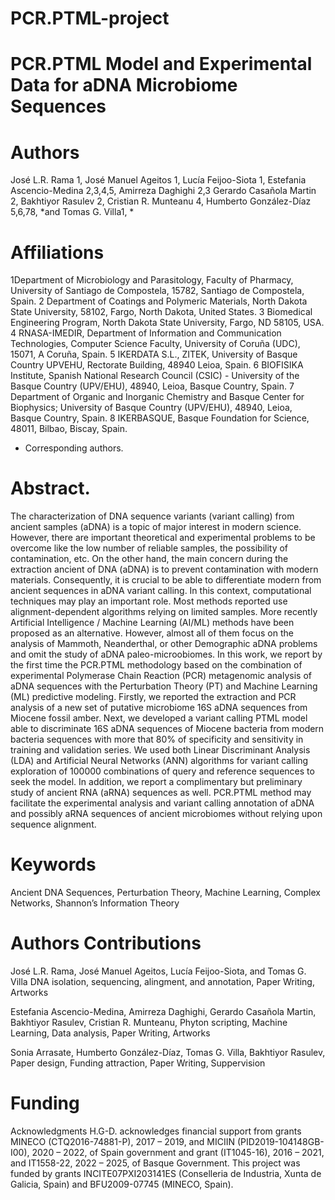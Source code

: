 # PCR.PTML-project

# PCR.PTML Model and Experimental Data for aDNA Microbiome Sequences

# Authors 
José L.R. Rama 1, José Manuel Ageitos 1, Lucía Feijoo-Siota 1, Estefania Ascencio-Medina 2,3,4,5, 
Amirreza Daghighi 2,3 Gerardo Casañola Martin 2, Bakhtiyor Rasulev 2, Cristian R. Munteanu 4,
Humberto González-Díaz 5,6,78, *and Tomas G. Villa1, *

# Affiliations 
1Department of Microbiology and Parasitology, Faculty of Pharmacy, 
University of Santiago de Compostela, 15782, Santiago de Compostela, Spain.
2 Department of Coatings and Polymeric Materials, North Dakota State University, 
58102, Fargo, North Dakota, United States.
3 Biomedical Engineering Program, North Dakota State University, Fargo, ND 58105, USA.
4 RNASA-IMEDIR, Department of Information and Communication Technologies,
Computer Science Faculty, University of Coruña (UDC), 15071, A Coruña, Spain.
5 IKERDATA S.L., ZITEK, University of Basque Country UPVEHU, 
Rectorate Building, 48940 Leioa, Spain.
6 BIOFISIKA Institute, Spanish National Research Council (CSIC) - 
University of the Basque Country (UPV/EHU), 48940, Leioa, Basque Country, Spain. 
7 Department of Organic and Inorganic Chemistry and Basque Center for Biophysics;
University of Basque Country (UPV/EHU), 48940, Leioa, Basque Country, Spain.
8 IKERBASQUE, Basque Foundation for Science, 48011, Bilbao, Biscay, Spain.

* Corresponding authors.
  
# Abstract. 

The characterization of DNA sequence variants (variant calling) from ancient samples (aDNA) is a topic of major interest in modern science. However, there are important theoretical and experimental problems to be overcome like the low number of reliable samples, the possibility of contamination, etc. On the other hand, the main concern during the extraction ancient of DNA (aDNA) is to prevent contamination with modern materials. Consequently, it is crucial to be able to differentiate modern from ancient sequences in aDNA variant calling. In this context, computational techniques may play an important role. Most methods reported use alignment-dependent algorithms relying on limited samples. More recently Artificial Intelligence / Machine Learning (AI/ML) methods have been proposed as an alternative. However, almost all of them focus on the analysis of Mammoth, Neanderthal, or other Demographic aDNA problems and omit the study of aDNA paleo-microobiomes.  In this work, we report by the first time the PCR.PTML methodology based on the combination of experimental Polymerase Chain Reaction (PCR) metagenomic analysis of aDNA sequences with the Perturbation Theory (PT) and Machine Learning (ML) predictive modeling. Firstly, we reported the extraction and PCR analysis of a new set of putative microbiome 16S aDNA sequences from Miocene fossil amber. Next, we developed a variant calling PTML model able to discriminate 16S aDNA sequences of Miocene bacteria from modern bacteria sequences with more that 80% of specificity and sensitivity in training and validation series. We used both Linear Discriminant Analysis (LDA) and Artificial Neural Networks (ANN) algorithms for variant calling exploration of 100000 combinations of query and reference sequences to seek the model. In addition, we report a complimentary but preliminary study of ancient RNA (aRNA) sequences as well. PCR.PTML method may facilitate the experimental analysis and variant calling annotation of aDNA and possibly aRNA sequences of ancient microbiomes without relying upon sequence alignment.

# Keywords
Ancient DNA Sequences, Perturbation Theory, Machine Learning, Complex Networks, Shannon’s Information Theory

# Authors Contributions

José L.R. Rama, José Manuel Ageitos, Lucía Feijoo-Siota, and Tomas G. Villa
DNA isolation, sequencing, alingment, and annotation, Paper Writing, Artworks

Estefania Ascencio-Medina, Amirreza Daghighi, Gerardo Casañola Martin, Bakhtiyor Rasulev, Cristian R. Munteanu, 
Phyton scripting, Machine Learning, Data analysis, Paper Writing, Artworks

Sonia Arrasate, Humberto González-Díaz, Tomas G. Villa, Bakhtiyor Rasulev,
Paper design, Funding attraction, Paper Writing, Suppervision

# Funding
Acknowledgments
H.G-D. acknowledges financial support from grants MINECO (CTQ2016-74881-P), 2017 – 2019, and MICIIN (PID2019-104148GB-I00), 2020 – 2022, of Spain government and grant (IT1045-16), 2016 – 2021, and IT1558-22, 2022 – 2025, of Basque Government. This project was funded by grants INCITE07PXI203141ES (Conselleria de Industria, Xunta de Galicia, Spain) and BFU2009-07745 (MINECO, Spain).
